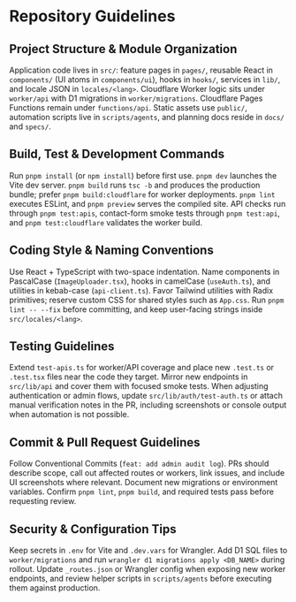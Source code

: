 # Repository Guidelines

## Project Structure & Module Organization
Application code lives in `src/`: feature pages in `pages/`, reusable React in `components/` (UI atoms in `components/ui`), hooks in `hooks/`, services in `lib/`, and locale JSON in `locales/<lang>`. Cloudflare Worker logic sits under `worker/api` with D1 migrations in `worker/migrations`. Cloudflare Pages Functions remain under `functions/api`. Static assets use `public/`, automation scripts live in `scripts/agents`, and planning docs reside in `docs/` and `specs/`.

## Build, Test & Development Commands
Run `pnpm install` (or `npm install`) before first use. `pnpm dev` launches the Vite dev server. `pnpm build` runs `tsc -b` and produces the production bundle; prefer `pnpm build:cloudflare` for worker deployments. `pnpm lint` executes ESLint, and `pnpm preview` serves the compiled site. API checks run through `pnpm test:apis`, contact-form smoke tests through `pnpm test:api`, and `pnpm test:cloudflare` validates the worker build.

## Coding Style & Naming Conventions
Use React + TypeScript with two-space indentation. Name components in PascalCase (`ImageUploader.tsx`), hooks in camelCase (`useAuth.ts`), and utilities in kebab-case (`api-client.ts`). Favor Tailwind utilities with Radix primitives; reserve custom CSS for shared styles such as `App.css`. Run `pnpm lint -- --fix` before committing, and keep user-facing strings inside `src/locales/<lang>`.

## Testing Guidelines
Extend `test-apis.ts` for worker/API coverage and place new `.test.ts` or `.test.tsx` files near the code they target. Mirror new endpoints in `src/lib/api` and cover them with focused smoke tests. When adjusting authentication or admin flows, update `src/lib/auth/test-auth.ts` or attach manual verification notes in the PR, including screenshots or console output when automation is not possible.

## Commit & Pull Request Guidelines
Follow Conventional Commits (`feat: add admin audit log`). PRs should describe scope, call out affected routes or workers, link issues, and include UI screenshots where relevant. Document new migrations or environment variables. Confirm `pnpm lint`, `pnpm build`, and required tests pass before requesting review.

## Security & Configuration Tips
Keep secrets in `.env` for Vite and `.dev.vars` for Wrangler. Add D1 SQL files to `worker/migrations` and run `wrangler d1 migrations apply <DB_NAME>` during rollout. Update `_routes.json` or Wrangler config when exposing new worker endpoints, and review helper scripts in `scripts/agents` before executing them against production.
